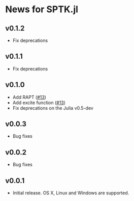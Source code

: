 # News for SPTK.jl

## v0.1.2

- Fix deprecations

## v0.1.1

- Fix deprecations

## v0.1.0

- Add RAPT ([#13])
- Add excite function ([#13])
- Fix deprecations on the Julia v0.5-dev

## v0.0.3

- Bug fixes

## v0.0.2

- Bug fixes

## v0.0.1

- Initial release. OS X, Linux and Windows are supported.

[#13]: https://github.com/r9y9/SPTK.jl/pull/13
